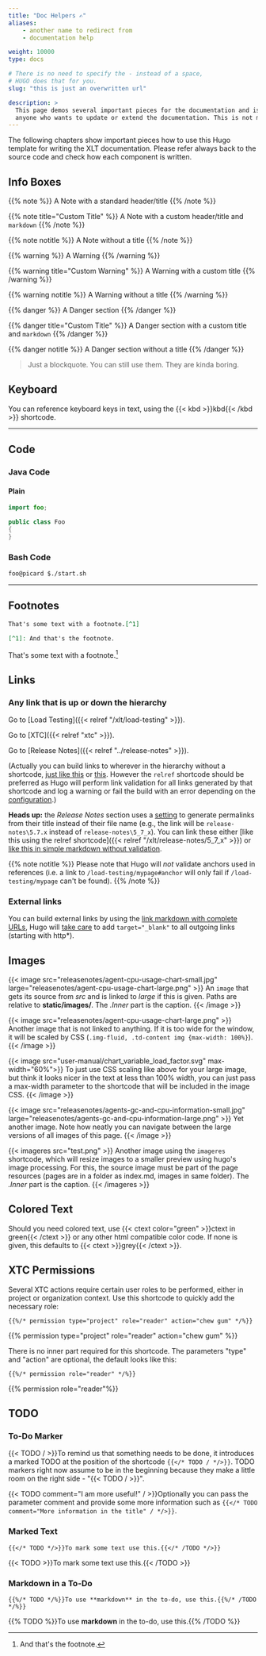 ```yaml
---
title: "Doc Helpers ✍️"
aliases:
    - another name to redirect from
    - documentation help

weight: 10000
type: docs

# There is no need to specify the - instead of a space, 
# HUGO does that for you.
slug: "this is just an overwritten url"

description: >
  This page demos several important pieces for the documentation and is meant to support
  anyone who wants to update or extend the documentation. This is not material for XLT.
---
```

The following chapters show important pieces how to use this Hugo template for writing the XLT documentation. Please refer always back to the source code and check how each component is written. 

## Info Boxes
{{% note %}}
A Note with a standard header/title
{{% /note %}}

{{% note title="Custom Title" %}}
A Note with a custom header/title and `markdown`
{{% /note %}}

{{% note notitle %}}
A Note without a title
{{% /note %}}

{{% warning %}}
A Warning
{{% /warning %}}

{{% warning title="Custom Warning" %}}
A Warning with a custom title
{{% /warning %}}

{{% warning notitle %}}
A Warning without a title
{{% /warning %}}

{{% danger %}}
A Danger section
{{% /danger %}}

{{% danger title="Custom Title" %}}
A Danger section with a custom title and `markdown`
{{% /danger %}}

{{% danger notitle %}}
A Danger section without a title
{{% /danger %}}

> Just a blockquote. You can still use them. They are kinda boring.

## Keyboard
You can reference keyboard keys in text, using the {{< kbd >}}kbd{{< /kbd >}} shortcode.

---
## Code

### Java Code
#### Plain

```java
import foo;

public class Foo
{
}
```

### Bash Code
```bash
foo@picard $./start.sh
```

----
## Footnotes

```markdown
That's some text with a footnote.[^1]

[^1]: And that's the footnote.
```
That's some text with a footnote.[^1]

[^1]: And that's the footnote.


## Links

### Any link that is up or down the hierarchy

Go to [Load Testing]({{< relref "/xlt/load-testing" >}}).

Go to [XTC]({{< relref "xtc" >}}).

Go to [Release Notes]({{< relref "../release-notes" >}}).

(Actually you can build links to wherever in the hierarchy without a shortcode, [just like this](/load-testing) or [this](../../load-testing). However the `relref` shortcode should be preferred as Hugo will perform link validation for all links generated by that shortcode and log a warning or fail the build with an error depending on the [configuration](https://gohugo.io/content-management/cross-references/#ref-and-relref-configuration).)

**Heads up:** the _Release Notes_ section uses a [setting](https://gohugo.io/content-management/urls/#permalinks) to generate permalinks from their title instead of their file name (e.g., the link will be `release-notes\5.7.x` instead of `release-notes\5_7_x`). You can link these either [like this using the relref shortcode]({{< relref "/xlt/release-notes/5_7_x" >}}) or [like this in simple markdown without validation](/xlt/release-notes/5.7.x).

{{% note notitle %}}
Please note that Hugo will _not_ validate anchors used in references (i.e. a link to `/load-testing/mypage#anchor` will only fail if `/load-testing/mypage` can't be found).
{{% /note %}}

### External links
You can build external links by using the [link markdown with complete URLs](https://github.com/Xceptance), Hugo will [take care](https://gohugo.io/getting-started/configuration-markup/#link-with-title-markdown-example "Shortcode for building external links") to add `target="_blank"` to all outgoing links (starting with http\*). 

## Images
{{< image src="releasenotes/agent-cpu-usage-chart-small.jpg" large="releasenotes/agent-cpu-usage-chart-large.png" >}}
An `image` that gets its source from *src* and is linked to *large* if this is given. Paths are relative to **static/images/**. The *.Inner* part is the caption.
{{< /image >}}

{{< image src="releasenotes/agent-cpu-usage-chart-large.png" >}}
Another image that is not linked to anything. If it is too wide for the window, it will be scaled by CSS (`.img-fluid, .td-content img {max-width: 100%}`). 
{{< /image >}}

{{< image src="user-manual/chart_variable_load_factor.svg" max-width="60%">}}
To just use CSS scaling like above for your large image, but think it looks nicer in the text at less than 100% width, you can just pass a max-width parameter to the shortcode that will be included in the image CSS.
{{< /image >}}

{{< image src="releasenotes/agents-gc-and-cpu-information-small.jpg" large="releasenotes/agents-gc-and-cpu-information-large.png" >}}
Yet another image. Note how neatly you can navigate between the large versions of all images of this page.
{{< /image >}}

{{< imageres src="test.png" >}}
Another image using the `imageres` shortcode, which will resize images to a smaller preview using hugo's image processing. For this, the source image must be part of the page resources (pages are in a folder as index.md, images in same folder). The *.Inner* part is the caption.
{{< /imageres >}}

## Colored Text
Should you need colored text, use {{< ctext color="green" >}}ctext in green{{< /ctext >}} or any other html compatible color code. If none is given, this defaults to {{< ctext >}}grey{{< /ctext >}}.

## XTC Permissions

Several XTC actions require certain user roles to be performed, either in project or organization context. Use this shortcode to quickly add the necessary role:

```
{{%/* permission type="project" role="reader" action="chew gum" */%}}
```

{{% permission type="project" role="reader" action="chew gum" %}}

There is no inner part required for this shortcode. The parameters "type" and "action" are optional, the default looks like this:

```
{{%/* permission role="reader" */%}}
```

{{% permission role="reader"%}}


## TODO
### To-Do Marker
{{< TODO / >}}To remind us that something needs to be done, it introduces a marked TODO at the position of the shortcode `{{</* TODO / */>}}`. TODO markers right now assume to be in the beginning because they make a little room on the right side - "{{< TODO / >}}".

{{< TODO comment="I am more useful!" / >}}Optionally you can pass the parameter comment and provide some more information such as `{{</* TODO comment="More information in the title" / */>}}`.

### Marked Text
```
{{</* TODO */>}}To mark some text use this.{{</* /TODO */>}}
```
{{< TODO >}}To mark some text use this.{{< /TODO >}}


### Markdown in a To-Do
```
{{%/* TODO */%}}To use **markdown** in the to-do, use this.{{%/* /TODO */%}}
```
{{% TODO %}}To use **markdown** in the to-do, use this.{{% /TODO %}}